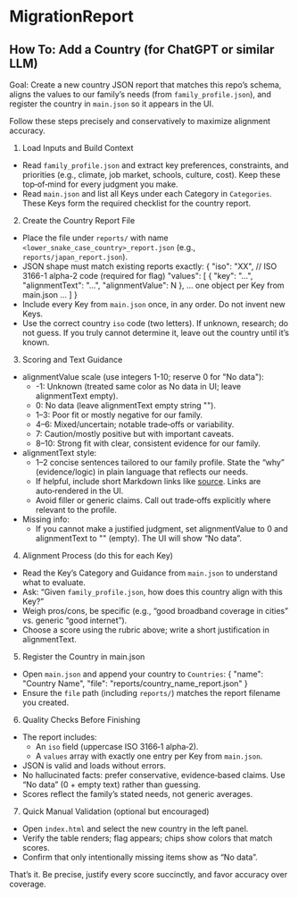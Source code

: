 # MigrationReport

## How To: Add a Country (for ChatGPT or similar LLM)

Goal: Create a new country JSON report that matches this repo’s schema, aligns the values to our family’s needs (from `family_profile.json`), and register the country in `main.json` so it appears in the UI.

Follow these steps precisely and conservatively to maximize alignment accuracy.

1) Load Inputs and Build Context
- Read `family_profile.json` and extract key preferences, constraints, and priorities (e.g., climate, job market, schools, culture, cost). Keep these top‑of‑mind for every judgment you make.
- Read `main.json` and list all Keys under each Category in `Categories`. These Keys form the required checklist for the country report.

2) Create the Country Report File
- Place the file under `reports/` with name `<lower_snake_case_country>_report.json` (e.g., `reports/japan_report.json`).
- JSON shape must match existing reports exactly:
  {
    "iso": "XX",   // ISO 3166-1 alpha-2 code (required for flag)
    "values": [
      { "key": "…", "alignmentText": "…", "alignmentValue": N },
      … one object per Key from main.json …
    ]
  }
- Include every Key from `main.json` once, in any order. Do not invent new Keys.
- Use the correct country `iso` code (two letters). If unknown, research; do not guess. If you truly cannot determine it, leave out the country until it’s known.

3) Scoring and Text Guidance
- alignmentValue scale (use integers 1-10; reserve 0 for "No data"):
  - -1: Unknown (treated same color as No data in UI; leave alignmentText empty).
  - 0: No data (leave alignmentText empty string "").
  - 1–3: Poor fit or mostly negative for our family.
  - 4–6: Mixed/uncertain; notable trade‑offs or variability.
  - 7: Caution/mostly positive but with important caveats.
  - 8–10: Strong fit with clear, consistent evidence for our family.
- alignmentText style:
  - 1–2 concise sentences tailored to our family profile. State the “why” (evidence/logic) in plain language that reflects our needs.
  - If helpful, include short Markdown links like [source](https://example.com). Links are auto‑rendered in the UI.
  - Avoid filler or generic claims. Call out trade‑offs explicitly where relevant to the profile.
- Missing info:
  - If you cannot make a justified judgment, set alignmentValue to 0 and alignmentText to "" (empty). The UI will show “No data”.

4) Alignment Process (do this for each Key)
- Read the Key’s Category and Guidance from `main.json` to understand what to evaluate.
- Ask: “Given `family_profile.json`, how does this country align with this Key?”
- Weigh pros/cons, be specific (e.g., “good broadband coverage in cities” vs. generic “good internet”).
- Choose a score using the rubric above; write a short justification in alignmentText.

5) Register the Country in main.json
- Open `main.json` and append your country to `Countries`:
  {
    "name": "Country Name",
    "file": "reports/country_name_report.json"
  }
- Ensure the `file` path (including `reports/`) matches the report filename you created.

6) Quality Checks Before Finishing
- The report includes:
  - An `iso` field (uppercase ISO 3166‑1 alpha‑2).
  - A `values` array with exactly one entry per Key from `main.json`.
- JSON is valid and loads without errors.
- No hallucinated facts: prefer conservative, evidence‑based claims. Use “No data” (0 + empty text) rather than guessing.
- Scores reflect the family’s stated needs, not generic averages.

7) Quick Manual Validation (optional but encouraged)
- Open `index.html` and select the new country in the left panel.
- Verify the table renders; flag appears; chips show colors that match scores.
- Confirm that only intentionally missing items show as “No data”.

That’s it. Be precise, justify every score succinctly, and favor accuracy over coverage.
